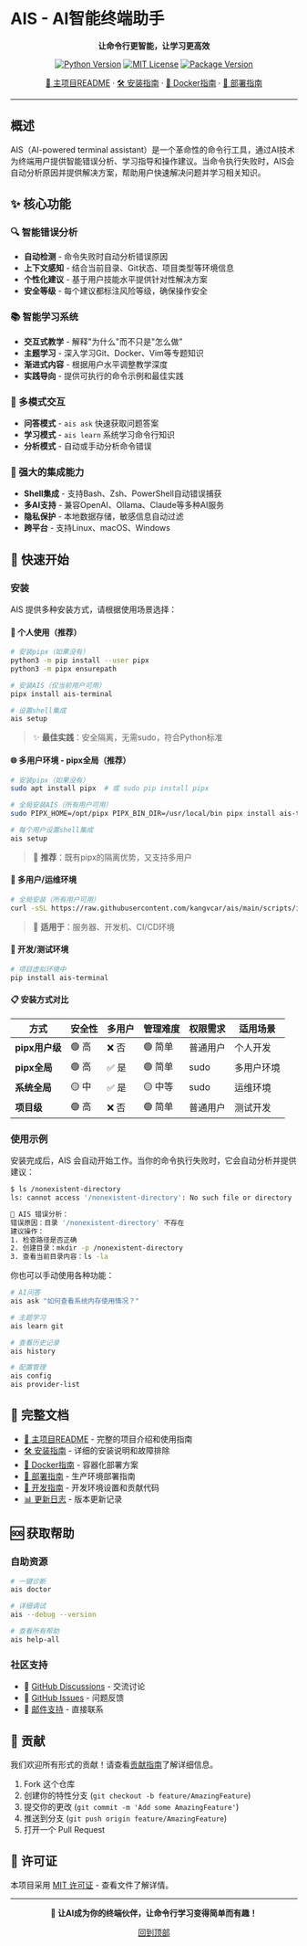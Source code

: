 # AIS - AI智能终端助手

<div align="center">

**让命令行更智能，让学习更高效**

[![Python Version](https://img.shields.io/badge/python-3.8%2B-blue.svg)](https://python.org)
[![MIT License](https://img.shields.io/badge/license-MIT-green.svg)](../LICENSE)
[![Package Version](https://img.shields.io/badge/version-0.1.0-blue.svg)](https://github.com/kangvcar/ais)

[📖 主项目README](../README.md) · [🛠️ 安装指南](INSTALLATION.md) · [🐳 Docker指南](DOCKER_GUIDE.md) · [🏢 部署指南](DEPLOYMENT_GUIDE.md)

</div>

---

## 概述

AIS（AI-powered terminal assistant）是一个革命性的命令行工具，通过AI技术为终端用户提供智能错误分析、学习指导和操作建议。当命令执行失败时，AIS会自动分析原因并提供解决方案，帮助用户快速解决问题并学习相关知识。

## ✨ 核心功能

### 🔍 智能错误分析
- **自动检测** - 命令失败时自动分析错误原因
- **上下文感知** - 结合当前目录、Git状态、项目类型等环境信息  
- **个性化建议** - 基于用户技能水平提供针对性解决方案
- **安全等级** - 每个建议都标注风险等级，确保操作安全

### 📚 智能学习系统
- **交互式教学** - 解释"为什么"而不只是"怎么做"
- **主题学习** - 深入学习Git、Docker、Vim等专题知识
- **渐进式内容** - 根据用户水平调整教学深度
- **实践导向** - 提供可执行的命令示例和最佳实践

### 🎯 多模式交互
- **问答模式** - `ais ask` 快速获取问题答案
- **学习模式** - `ais learn` 系统学习命令行知识
- **分析模式** - 自动或手动分析命令错误

### 🔌 强大的集成能力
- **Shell集成** - 支持Bash、Zsh、PowerShell自动错误捕获
- **多AI支持** - 兼容OpenAI、Ollama、Claude等多种AI服务
- **隐私保护** - 本地数据存储，敏感信息自动过滤
- **跨平台** - 支持Linux、macOS、Windows

## 🚀 快速开始

### 安装

AIS 提供多种安装方式，请根据使用场景选择：

#### 🎯 个人使用（推荐）
```bash
# 安装pipx（如果没有）
python3 -m pip install --user pipx
python3 -m pipx ensurepath

# 安装AIS（仅当前用户可用）
pipx install ais-terminal

# 设置shell集成
ais setup
```
> ✨ **最佳实践**：安全隔离，无需sudo，符合Python标准

#### 🌐 多用户环境 - pipx全局（推荐）
```bash
# 安装pipx（如果没有）
sudo apt install pipx  # 或 sudo pip install pipx

# 全局安装AIS（所有用户可用）
sudo PIPX_HOME=/opt/pipx PIPX_BIN_DIR=/usr/local/bin pipx install ais-terminal

# 每个用户设置shell集成
ais setup
```
> 🎯 **推荐**：既有pipx的隔离优势，又支持多用户

#### 🏢 多用户/运维环境
```bash
# 全局安装（所有用户可用）
curl -sSL https://raw.githubusercontent.com/kangvcar/ais/main/scripts/install.sh | bash
```
> 🔧 **适用于**：服务器、开发机、CI/CD环境

#### 🧪 开发/测试环境
```bash
# 项目虚拟环境中
pip install ais-terminal
```

#### 📋 安装方式对比

| 方式 | 安全性 | 多用户 | 管理难度 | 权限需求 | 适用场景 |
|------|--------|--------|----------|----------|----------|
| **pipx用户级** | 🟢 高 | ❌ 否 | 🟢 简单 | 普通用户 | 个人开发 |
| **pipx全局** | 🟢 高 | ✅ 是 | 🟢 简单 | sudo | 多用户环境 |
| **系统全局** | 🟡 中 | ✅ 是 | 🟡 中等 | sudo | 运维环境 |
| **项目级** | 🟢 高 | ❌ 否 | 🟢 简单 | 普通用户 | 测试开发 |

### 使用示例

安装完成后，AIS 会自动开始工作。当你的命令执行失败时，它会自动分析并提供建议：

```bash
$ ls /nonexistent-directory
ls: cannot access '/nonexistent-directory': No such file or directory

🤖 AIS 错误分析：
错误原因：目录 '/nonexistent-directory' 不存在
建议操作：
1. 检查路径是否正确
2. 创建目录：mkdir -p /nonexistent-directory
3. 查看当前目录内容：ls -la
```

你也可以手动使用各种功能：

```bash
# AI问答
ais ask "如何查看系统内存使用情况？"

# 主题学习
ais learn git

# 查看历史记录
ais history

# 配置管理
ais config
ais provider-list
```

## 📖 完整文档

- [📖 主项目README](../README.md) - 完整的项目介绍和使用指南
- [🛠️ 安装指南](INSTALLATION.md) - 详细的安装说明和故障排除
- [🐳 Docker指南](DOCKER_GUIDE.md) - 容器化部署方案
- [🏢 部署指南](DEPLOYMENT_GUIDE.md) - 生产环境部署指南
- [🔧 开发指南](DEVELOPMENT.md) - 开发环境设置和贡献代码
- [📊 更新日志](CHANGELOG.md) - 版本更新记录

## 🆘 获取帮助

### 自助资源
```bash
# 一键诊断
ais doctor

# 详细调试
ais --debug --version

# 查看所有帮助
ais help-all
```

### 社区支持
- 💬 [GitHub Discussions](https://github.com/kangvcar/ais/discussions) - 交流讨论
- 🐛 [GitHub Issues](https://github.com/kangvcar/ais/issues) - 问题反馈
- 📧 [邮件支持](mailto:ais@example.com) - 直接联系

## 🤝 贡献

我们欢迎所有形式的贡献！请查看[贡献指南](DEVELOPMENT.md)了解详细信息。

1. Fork 这个仓库
2. 创建你的特性分支 (`git checkout -b feature/AmazingFeature`)
3. 提交你的更改 (`git commit -m 'Add some AmazingFeature'`)
4. 推送到分支 (`git push origin feature/AmazingFeature`)
5. 打开一个 Pull Request

## 📄 许可证

本项目采用 [MIT 许可证](../LICENSE) - 查看文件了解详情。

---

<div align="center">

**🎉 让AI成为你的终端伙伴，让命令行学习变得简单而有趣！**

[回到顶部](#ais---ai智能终端助手)

</div>